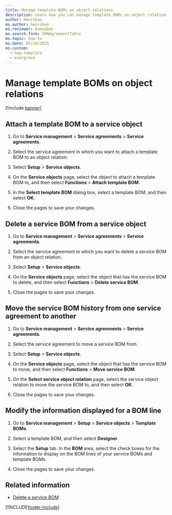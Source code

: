 ```yaml
---
title: Manage template BOMs on object relations 
description: Learn how you can manage template BOMs on object relations, including a step-by-step process for attaching template BOMs to service objective. 
author: Henrikan
ms.author: henrikan
ms.reviewer: kamaybac
ms.search.form: SMAAgreementTable
ms.topic: how-to
ms.date: 07/10/2025
ms.custom: 
  - bap-template
  - evergreen
---
```



# Manage template BOMs on object relations

[!include [banner](../includes/banner.md)]

## Attach a template BOM to a service object

1. Go to **Service management** \> **Service agreements** \> **Service agreements**.

2. Select the service agreement in which you want to attach a template BOM to an object relation.

3. Select **Setup** \> **Service objects**.

4. On the **Service objects** page, select the object to attach a template BOM to, and then select **Functions** \> **Attach template BOM**.

5. In the **Select template BOM** dialog box, select a template BOM, and then select **OK**.

6. Close the pages to save your changes.

## Delete a service BOM from a service object

1. Go to **Service management** \> **Service agreements** \> **Service agreements**.

2. Select the service agreement in which you want to delete a service BOM from an object relation.

3. Select **Setup** \> **Service objects**.

4. On the **Service objects** page, select the object that has the service BOM to delete, and then select **Functions** \> **Delete service BOM**.

5. Close the pages to save your changes.

## Move the service BOM history from one service agreement to another

1. Go to **Service management** \> **Service agreements** \> **Service agreements**.

2. Select the service agreement to move a service BOM from.

3. Select **Setup** \> **Service objects**.

4. On the **Service objects** page, select the object that has the service BOM to move, and then select **Functions** \> **Move service BOM**.

5. On the **Select service object relation** page, select the service object relation to move the service BOM to, and then select **OK**.

6. Close the pages to save your changes.

## Modify the information displayed for a BOM line

1. Go to **Service management** \> **Setup** \> **Service objects** \> **Template BOMs**.

2. Select a template BOM, and then select **Designer**.

3. Select the **Setup** tab. In the **BOM** area, select the check boxes for the information to display on the BOM lines of your service BOMs and template BOMs.

4. Close the pages to save your changes.

## Related information

- [Delete a service BOM](delete-service-bom.md)

[!INCLUDE[footer-include](../../includes/footer-banner.md)]
